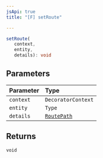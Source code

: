 ```yaml
---
jsApi: true
title: "[F] setRoute"

---
```

```ts
setRoute(
   context, 
   entity, 
   details): void
```

## Parameters

| Parameter | Type |
| :------ | :------ |
| `context` | `DecoratorContext` |
| `entity` | `Type` |
| `details` | [`RoutePath`](../interfaces/RoutePath.md) |

## Returns

`void`
